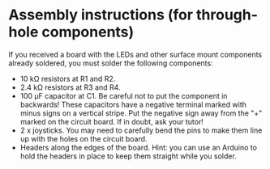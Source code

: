 # Assembly instructions (for through-hole components)

If you received a board with the LEDs and other surface mount components already soldered, you must solder the following components:

 * 10 kΩ resistors at R1 and R2.
 * 2.4 kΩ resistors at R3 and R4.
 * 100 μF capacitor at C1. Be careful not to put the component in backwards! These capacitors have a negative terminal marked with minus signs on a vertical stripe. Put the negative sign away from the "+" marked on the circuit board. If in doubt, ask your tutor!
 * 2 x joysticks. You may need to carefully bend the pins to make them line up with the holes on the circuit board.
 * Headers along the edges of the board. Hint: you can use an Arduino to hold the headers in place to keep them straight while you solder.

 